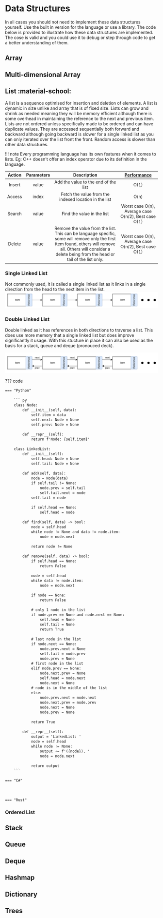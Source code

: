 # Data Structures

In all cases you should not need to implement these data structures yourself. Use the built in version for the language or use a library. The code below is provided to illustrate how these data structures are implemented. The cose is valid and you could use it to debug or step through code to get a better understanding of them.

## Array

## Multi-dimensional Array

## List :material-school:

A list is a sequence optimised for insertion and deletion of elements. A list is dynamic in size unlike and array that is of fixed size. Lists can grow and shrink as needed meaning they will be memory efficient although there is some overhead in maintaining the reference to the next and previous item. Lists are not ordered unless specifically made to be ordered and can have duplicate values. They are accessed sequentially both forward and backward although going backward is slower for a single linked list as you can only iterated over the list front the front. Random access is slower than other data structures.

!!! note
    Every programming language has its own features when it comes to lists. Eg: C++ doesn't offer an index operator due to its definition in the language. 

| Action | Parameters | Description | [Performance](./big_o.md) |
| :----: | :--------: | :---------: | :---------: |
| Insert |  value     | Add the value to the end of the list | O(1) |
| Access |  index     | Fetch the value from the indexed location in the list | O(n) |
| Search |  value     | Find the value in the list | Worst case O(n), Average case O(n/2), Best case O(1) |
| Delete |  value     | Remove the value from the list. This can be language specific, some will remove only the first item found, others will remove all. Others will consider a delete being from the head or tail of the list only. | Worst case O(n), Average case O(n/2), Best case O(1) |

### Single Linked List

Not commonly used, it is called a single linked list as it links in a single direction from the head to the next item in the list.
![Single Link List](./images/single-linked-list.png)


### Double Linked List

Double linked as it has references in both directions to traverse a list. This does use more memory that a single linked list but does improve significantly it usage. With this stucture in place it can also be used as the basis for a stack, queue and deque (pronouced deck).

![Double Linked List](./images/double-linked-list.png)

??? code

    === "Python"

        ``` py
        class Node:
            def __init__(self, data):
                self.item = data
                self.next: Node = None
                self.prev: Node = None

            def __repr__(self):
                return f'Node: {self.item}'

        class LinkedList:
            def __init__(self):
                self.head: Node = None
                self.tail: Node = None

            def add(self, data):
                node = Node(data)
                if self.tail != None:
                    node.prev = self.tail
                    self.tail.next = node
                self.tail = node
                
                if self.head == None:
                    self.head = node
                
            def find(self, data) -> bool:
                node = self.head
                while node != None and data != node.item:
                    node = node.next
                
                return node != None
            
            def remove(self, data) -> bool:
                if self.head == None:
                    return False

                node = self.head
                while data != node.item:
                    node = node.next

                if node == None:
                    return False

                # only 1 node in the list
                if node.prev == None and node.next == None:
                    self.head = None
                    self.tail = None
                    return True
                
                # last node in the list
                if node.next == None:
                    node.prev.next = None
                    self.tail = node.prev
                    node.prev = None
                # first node in the list
                elif node.prev == None:
                    node.next.prev = None
                    self.head = node.next
                    node.next = None
                # node is in the middle of the list
                else:
                    node.prev.next = node.next
                    node.next.prev = node.prev
                    node.next = None
                    node.prev = None
                
                return True

            def __repr__(self):
                output = 'LinkedList: '
                node = self.head
                while node != None:
                    output += f'({node}), '
                    node = node.next
                
                return output
        ```

    === "C#"



    === "Rust" 


### Ordered List

## Stack

## Queue

## Deque

## Hashmap

## Dictionary

## Trees